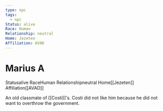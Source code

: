 ```yaml
---
type: npc
tags:
  - npc
Status: alive
Race: Human
Relationship: neutral
Home: Jezeten
Affiliation: AVAD
---
```


# Marius A
<span class="dataview inline-field"><span class="inline-field-key">Status</span><span class="inline-field-value">alive</span></span>
<span class="dataview inline-field"><span class="inline-field-key">Race</span><span class="inline-field-value">Human</span></span>
<span class="dataview inline-field"><span class="inline-field-key">Relationship</span><span class="inline-field-value">neutral</span></span>
<span class="dataview inline-field"><span class="inline-field-key">Home</span><span class="inline-field-value">[[Jezeten]]</span></span>
<span class="dataview inline-field"><span class="inline-field-key">Affiliation</span><span class="inline-field-value">[[AVAD]]</span></span>

An old classmate of [[Costi]]'s. Costi did not like him because he did not want to overthrow the government.

